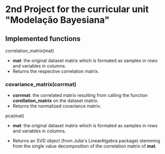 # 2nd Project for the curricular unit "Modelação Bayesiana"

## Implemented functions

correlation_matrix(mat) 
* **mat**: the original dataset matrix which is formated as samples in rows and variables in columns.
* Returns the respective correlation matrix. 

### covariance_matrix(**corrmat**)

 * **corrmat**: the correlated matrix resulting from calling the function **corellation_matrix** on the dataset matrix. 
* Returns the normalized covariance matrix.

pca(mat) 
* **mat**: the original dataset matrix which is formated as samples in rows and variables in columns.

* Returns an SVD object (from Julia's LinearAlgebra package) stemming from the single value decomposition of the correlation matrix of **mat**.
